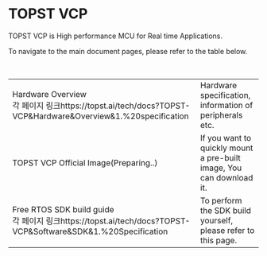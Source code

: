 # TOPST VCP

TOPST VCP is High performance MCU for Real time Applications.


To navigate to the main document pages, please refer to the table below.

<br/>

<table>
  <tr>
    <td>
      Hardware Overview  
      <br/>
      각 페이지 링크https://topst.ai/tech/docs?TOPST-VCP&Hardware&Overview&1.%20specification
    </td>
    <td>
      Hardware specification, information of peripherals etc.
    </td>
  </tr>
  <tr>
    <td>
      TOPST VCP Official Image(Preparing..)
    </td>
    <td>
      If you want to quickly mount a pre-built image, You can download it.
    </td>
  </tr>
  <tr>
    <td>
      Free RTOS SDK build guide
      <br/>
      각 페이지 링크https://topst.ai/tech/docs?TOPST-VCP&Software&SDK&1.%20Specification
    </td>
    <td>
      To perform the SDK build yourself, please refer to this page.
    </td>
  </tr>
</table>
